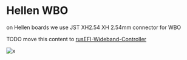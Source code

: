 # Hellen WBO

on Hellen boards we use JST XH2.54 XH 2.54mm connector for WBO

TODO move this content to [rusEFI-Wideband-Controller](rusEFI-Wideband-Controller)

![x](Hardware/Hellen/hellen72-wbo.jpg)
